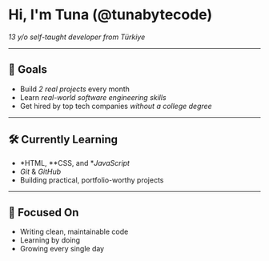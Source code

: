 # Hi, I'm Tuna (@tunabytecode)  
*13 y/o self-taught developer from Türkiye*  

---

## 🚀 Goals
- Build *2 real projects* every month  
- Learn *real-world software engineering skills*  
- Get hired by top tech companies *without a college degree*

---

## 🛠 Currently Learning
- *HTML, **CSS, and **JavaScript*  
- *Git* & *GitHub*  
- Building practical, portfolio-worthy projects

---

## 📌 Focused On
- Writing clean, maintainable code  
- Learning by doing  
- Growing every single day
